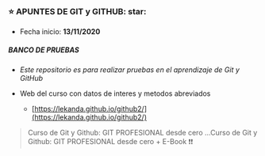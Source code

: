 ###         :star: APUNTES DE GIT y GITHUB: star:

- Fecha inicio: **13/11/2020**
##### BANCO DE PRUEBAS


- _Este repositorio es para realizar pruebas en el aprendizaje de Git y GitHub_


- Web del curso con datos de interes y metodos abreviados
    - [https://lekanda.github.io/github2/](https://lekanda.github.io/github2/)


> Curso de Git y Github: GIT PROFESIONAL desde cero …Curso de Git y Github: GIT PROFESIONAL desde cero + E-Book :exclamation::exclamation: